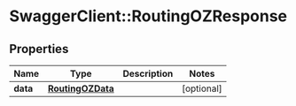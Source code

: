 # SwaggerClient::RoutingOZResponse

## Properties
Name | Type | Description | Notes
------------ | ------------- | ------------- | -------------
**data** | [**RoutingOZData**](RoutingOZData.md) |  | [optional] 


